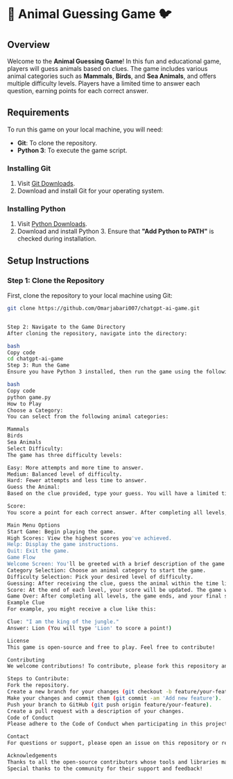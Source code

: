 # 🦁 Animal Guessing Game 🐦

## Overview
Welcome to the **Animal Guessing Game**! In this fun and educational game, players will guess animals based on clues. The game includes various animal categories such as **Mammals**, **Birds**, and **Sea Animals**, and offers multiple difficulty levels. Players have a limited time to answer each question, earning points for each correct answer.

## Requirements
To run this game on your local machine, you will need:

- **Git**: To clone the repository.
- **Python 3**: To execute the game script.

### Installing Git
1. Visit [Git Downloads](https://git-scm.com/downloads).
2. Download and install Git for your operating system.

### Installing Python
1. Visit [Python Downloads](https://www.python.org/downloads/).
2. Download and install Python 3. Ensure that **"Add Python to PATH"** is checked during installation.

## Setup Instructions

### Step 1: Clone the Repository
First, clone the repository to your local machine using Git:

```bash
git clone https://github.com/Omarjabari007/chatgpt-ai-game.git


Step 2: Navigate to the Game Directory
After cloning the repository, navigate into the directory:

bash
Copy code
cd chatgpt-ai-game
Step 3: Run the Game
Ensure you have Python 3 installed, then run the game using the following command:

bash
Copy code
python game.py
How to Play
Choose a Category:
You can select from the following animal categories:

Mammals
Birds
Sea Animals
Select Difficulty:
The game has three difficulty levels:

Easy: More attempts and more time to answer.
Medium: Balanced level of difficulty.
Hard: Fewer attempts and less time to answer.
Guess the Animal:
Based on the clue provided, type your guess. You will have a limited time (based on difficulty) to answer each question.

Score:
You score a point for each correct answer. After completing all levels, your final score will be shown, and you can view your high score.

Main Menu Options
Start Game: Begin playing the game.
High Scores: View the highest scores you've achieved.
Help: Display the game instructions.
Quit: Exit the game.
Game Flow
Welcome Screen: You'll be greeted with a brief description of the game and its rules.
Category Selection: Choose an animal category to start the game.
Difficulty Selection: Pick your desired level of difficulty.
Guessing: After receiving the clue, guess the animal within the time limit.
Score: At the end of each level, your score will be updated. The game will keep track of your high score.
Game Over: After completing all levels, the game ends, and your final score is displayed.
Example Clue
For example, you might receive a clue like this:

Clue: "I am the king of the jungle."
Answer: Lion (You will type 'Lion' to score a point!)

License
This game is open-source and free to play. Feel free to contribute!

Contributing
We welcome contributions! To contribute, please fork this repository and submit a pull request with your improvements.

Steps to Contribute:
Fork the repository.
Create a new branch for your changes (git checkout -b feature/your-feature).
Make your changes and commit them (git commit -am 'Add new feature').
Push your branch to GitHub (git push origin feature/your-feature).
Create a pull request with a description of your changes.
Code of Conduct
Please adhere to the Code of Conduct when participating in this project.

Contact
For questions or support, please open an issue on this repository or reach out to me directly at omarjabari007@gmail.com.

Acknowledgements
Thanks to all the open-source contributors whose tools and libraries made this project possible.
Special thanks to the community for their support and feedback!








